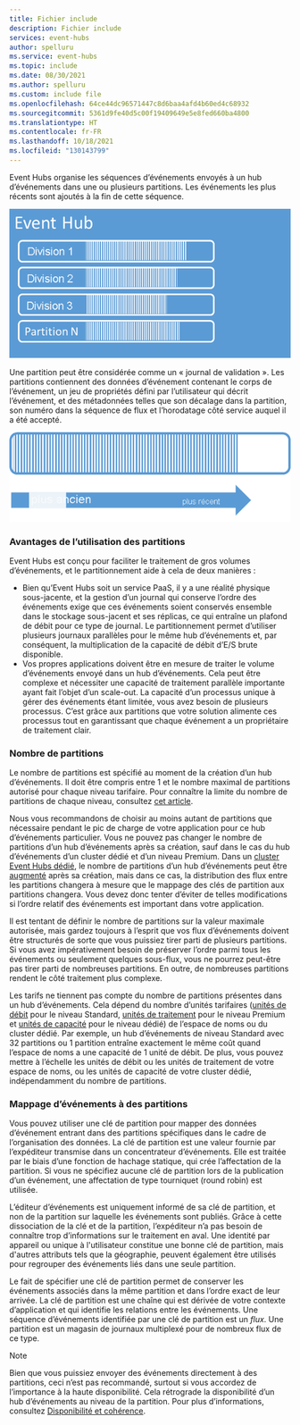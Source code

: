 ```yaml
---
title: Fichier include
description: Fichier include
services: event-hubs
author: spelluru
ms.service: event-hubs
ms.topic: include
ms.date: 08/30/2021
ms.author: spelluru
ms.custom: include file
ms.openlocfilehash: 64ce44dc96571447c8d6baa4afd4b60ed4c68932
ms.sourcegitcommit: 5361d9fe40d5c00f19409649e5e8fed660ba4800
ms.translationtype: HT
ms.contentlocale: fr-FR
ms.lasthandoff: 10/18/2021
ms.locfileid: "130143799"
---
```

Event Hubs organise les séquences d’événements envoyés à un hub d’événements dans une ou plusieurs partitions. Les événements les plus récents sont ajoutés à la fin de cette séquence. 

![Event Hubs](./media/event-hubs-partitions/multiple-partitions.png)

Une partition peut être considérée comme un « journal de validation ». Les partitions contiennent des données d’événement contenant le corps de l’événement, un jeu de propriétés défini par l’utilisateur qui décrit l’événement, et des métadonnées telles que son décalage dans la partition, son numéro dans la séquence de flux et l’horodatage côté service auquel il a été accepté.

![Diagramme qui affiche les séquences des événements des plus anciennes aux plus récentes.](./media/event-hubs-partitions/partition.png)

### <a name="advantages-of-using-partitions"></a>Avantages de l’utilisation des partitions
Event Hubs est conçu pour faciliter le traitement de gros volumes d’événements, et le partitionnement aide à cela de deux manières :

- Bien qu’Event Hubs soit un service PaaS, il y a une réalité physique sous-jacente, et la gestion d’un journal qui conserve l’ordre des événements exige que ces événements soient conservés ensemble dans le stockage sous-jacent et ses réplicas, ce qui entraîne un plafond de débit pour ce type de journal. Le partitionnement permet d’utiliser plusieurs journaux parallèles pour le même hub d’événements et, par conséquent, la multiplication de la capacité de débit d’E/S brute disponible.
- Vos propres applications doivent être en mesure de traiter le volume d’événements envoyé dans un hub d’événements. Cela peut être complexe et nécessiter une capacité de traitement parallèle importante ayant fait l’objet d’un scale-out. La capacité d’un processus unique à gérer des événements étant limitée, vous avez besoin de plusieurs processus. C’est grâce aux partitions que votre solution alimente ces processus tout en garantissant que chaque événement a un propriétaire de traitement clair. 

### <a name="number-of-partitions"></a>Nombre de partitions
Le nombre de partitions est spécifié au moment de la création d’un hub d’événements. Il doit être compris entre 1 et le nombre maximal de partitions autorisé pour chaque niveau tarifaire. Pour connaître la limite du nombre de partitions de chaque niveau, consultez [cet article](../event-hubs-quotas.md#basic-vs-standard-vs-premium-vs-dedicated-tiers). 

Nous vous recommandons de choisir au moins autant de partitions que nécessaire pendant le pic de charge de votre application pour ce hub d’événements particulier. Vous ne pouvez pas changer le nombre de partitions d’un hub d’événements après sa création, sauf dans le cas du hub d’événements d’un cluster dédié et d’un niveau Premium. Dans un [cluster Event Hubs dédié](../event-hubs-dedicated-overview.md), le nombre de partitions d’un hub d’événements peut être [augmenté](../dynamically-add-partitions.md) après sa création, mais dans ce cas, la distribution des flux entre les partitions changera à mesure que le mappage des clés de partition aux partitions changera. Vous devez donc tenter d’éviter de telles modifications si l’ordre relatif des événements est important dans votre application.

Il est tentant de définir le nombre de partitions sur la valeur maximale autorisée, mais gardez toujours à l’esprit que vos flux d’événements doivent être structurés de sorte que vous puissiez tirer parti de plusieurs partitions. Si vous avez impérativement besoin de préserver l’ordre parmi tous les événements ou seulement quelques sous-flux, vous ne pourrez peut-être pas tirer parti de nombreuses partitions. En outre, de nombreuses partitions rendent le côté traitement plus complexe. 

Les tarifs ne tiennent pas compte du nombre de partitions présentes dans un hub d’événements. Cela dépend du nombre d’unités tarifaires ([unités de débit](../event-hubs-scalability.md#throughput-units) pour le niveau Standard, [unités de traitement](../event-hubs-scalability.md#processing-units) pour le niveau Premium et [unités de capacité](../event-hubs-dedicated-overview.md) pour le niveau dédié) de l’espace de noms ou du cluster dédié. Par exemple, un hub d’événements de niveau Standard avec 32 partitions ou 1 partition entraîne exactement le même coût quand l’espace de noms a une capacité de 1 unité de débit. De plus, vous pouvez mettre à l’échelle les unités de débit ou les unités de traitement de votre espace de noms, ou les unités de capacité de votre cluster dédié, indépendamment du nombre de partitions. 

### <a name="mapping-of-events-to-partitions"></a>Mappage d’événements à des partitions
Vous pouvez utiliser une clé de partition pour mapper des données d’événement entrant dans des partitions spécifiques dans le cadre de l’organisation des données. La clé de partition est une valeur fournie par l’expéditeur transmise dans un concentrateur d’événements. Elle est traitée par le biais d’une fonction de hachage statique, qui crée l’affectation de la partition. Si vous ne spécifiez aucune clé de partition lors de la publication d’un événement, une affectation de type tourniquet (round robin) est utilisée.

L’éditeur d’événements est uniquement informé de sa clé de partition, et non de la partition sur laquelle les événements sont publiés. Grâce à cette dissociation de la clé et de la partition, l’expéditeur n’a pas besoin de connaître trop d’informations sur le traitement en aval. Une identité par appareil ou unique à l'utilisateur constitue une bonne clé de partition, mais d'autres attributs tels que la géographie, peuvent également être utilisés pour regrouper des événements liés dans une seule partition.

Le fait de spécifier une clé de partition permet de conserver les événements associés dans la même partition et dans l’ordre exact de leur arrivée. La clé de partition est une chaîne qui est dérivée de votre contexte d’application et qui identifie les relations entre les événements. Une séquence d’événements identifiée par une clé de partition est un *flux*. Une partition est un magasin de journaux multiplexé pour de nombreux flux de ce type. 

> [!NOTE]
> Bien que vous puissiez envoyer des événements directement à des partitions, ceci n’est pas recommandé, surtout si vous accordez de l’importance à la haute disponibilité. Cela rétrograde la disponibilité d’un hub d’événements au niveau de la partition. Pour plus d’informations, consultez [Disponibilité et cohérence](../event-hubs-availability-and-consistency.md).

